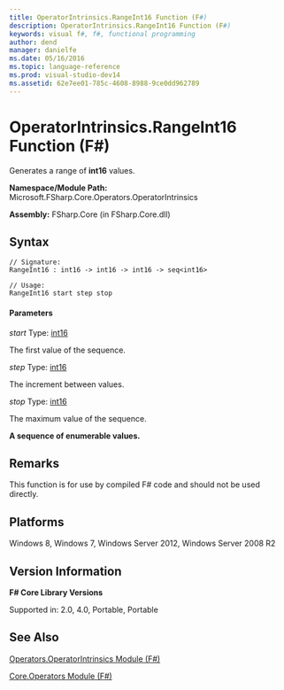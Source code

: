 ```yaml
---
title: OperatorIntrinsics.RangeInt16 Function (F#)
description: OperatorIntrinsics.RangeInt16 Function (F#)
keywords: visual f#, f#, functional programming
author: dend
manager: danielfe
ms.date: 05/16/2016
ms.topic: language-reference
ms.prod: visual-studio-dev14
ms.assetid: 62e7ee01-785c-4608-8988-9ce0dd962789 
---
```


# OperatorIntrinsics.RangeInt16 Function (F#)

Generates a range of **int16** values.

**Namespace/Module Path:** Microsoft.FSharp.Core.Operators.OperatorIntrinsics

**Assembly:** FSharp.Core (in FSharp.Core.dll)


## Syntax

```
// Signature:
RangeInt16 : int16 -> int16 -> int16 -> seq<int16>

// Usage:
RangeInt16 start step stop
```

#### Parameters
*start*
Type: [int16](https://msdn.microsoft.com/library/608e612c-5a8e-40c4-912f-55788628cb9b)


The first value of the sequence.


*step*
Type: [int16](https://msdn.microsoft.com/library/608e612c-5a8e-40c4-912f-55788628cb9b)


The increment between values.


*stop*
Type: [int16](https://msdn.microsoft.com/library/608e612c-5a8e-40c4-912f-55788628cb9b)


The maximum value of the sequence.



**A sequence of enumerable values.**
## Remarks
This function is for use by compiled F# code and should not be used directly.


## Platforms
Windows 8, Windows 7, Windows Server 2012, Windows Server 2008 R2


## Version Information
**F# Core Library Versions**

Supported in: 2.0, 4.0, Portable, Portable




## See Also
[Operators.OperatorIntrinsics Module &#40;F&#35;&#41;](Operators.OperatorIntrinsics-Module-%5BFSharp%5D.md)

[Core.Operators Module &#40;F&#35;&#41;](Core.Operators-Module-%5BFSharp%5D.md)

